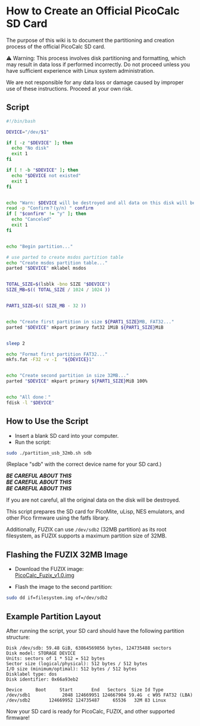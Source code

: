 # How to Create an Official PicoCalc SD Card  

The purpose of this wiki is to document the partitioning and creation process of the official PicoCalc SD card.

⚠ Warning: This process involves disk partitioning and formatting, which may result in data loss if performed incorrectly. Do not proceed unless you have sufficient experience with Linux system administration.

We are not responsible for any data loss or damage caused by improper use of these instructions. Proceed at your own risk.


## Script  

```bash
#!/bin/bash

DEVICE="/dev/$1"

if [ -z "$DEVICE" ]; then
  echo "No disk"
  exit 1
fi

if [ ! -b "$DEVICE" ]; then
  echo "$DEVICE not existed"
  exit 1
fi


echo "Warn: $DEVICE will be destroyed and all data on this disk will be lost,Do you want to continue?"
read -p "Confirm？(y/n) " confirm
if [ "$confirm" != "y" ]; then
  echo "Canceled"
  exit 1
fi


echo "Begin partition..."

# use parted to create msdos partition table
echo "Create msdos partition table..."
parted "$DEVICE" mklabel msdos


TOTAL_SIZE=$(lsblk -bno SIZE "$DEVICE")
SIZE_MB=$(( TOTAL_SIZE / 1024 / 1024 ))


PART1_SIZE=$(( SIZE_MB - 32 ))


echo "Create first partition in size ${PART1_SIZE}MB, FAT32..."
parted "$DEVICE" mkpart primary fat32 1MiB ${PART1_SIZE}MiB


sleep 2

echo "Format first partition FAT32..."
mkfs.fat -F32 -v -I  "${DEVICE}1"


echo "Create second partition in size 32MB..."
parted "$DEVICE" mkpart primary ${PART1_SIZE}MiB 100%


echo "All done："
fdisk -l "$DEVICE"
```

## How to Use the Script

- Insert a blank SD card into your computer.
- Run the script:
```bash
sudo ./partition_usb_32mb.sh sdb
```
(Replace "sdb" with the correct device name for your SD card.) 

***BE CAREFUL ABOUT THIS***  
***BE CAREFUL ABOUT THIS***  
***BE CAREFUL ABOUT THIS***  

If you are not careful, all the original data on the disk will be destroyed.  

This script prepares the SD card for PicoMite, uLisp, NES emulators, and other Pico firmware using the fatfs library.

Additionally, FUZIX can use `/dev/sdb2` (32MB partition) as its root filesystem, as FUZIX supports a maximum partition size of 32MB.

## Flashing the FUZIX 32MB Image
- Download the FUZIX image:  
 [PicoCalc_Fuzix_v1.0.img](https://github.com/clockworkpi/PicoCalc/blob/master/Bin/PicoCalc%20SD/firmware/PicoCalc_Fuzix_v1.0.img)

- Flash the image to the second partition:
```bash
sudo dd if=filesystem.img of=/dev/sdb2
```

## Example Partition Layout

After running the script, your SD card should have the following partition structure:

```
Disk /dev/sdb: 59.48 GiB, 63864569856 bytes, 124735488 sectors
Disk model: STORAGE DEVICE  
Units: sectors of 1 * 512 = 512 bytes
Sector size (logical/physical): 512 bytes / 512 bytes
I/O size (minimum/optimal): 512 bytes / 512 bytes
Disklabel type: dos
Disk identifier: 0x66a93eb2

Device     Boot     Start       End   Sectors  Size Id Type
/dev/sdb1            2048 124669951 124667904 59.4G  c W95 FAT32 (LBA)
/dev/sdb2       124669952 124735487     65536   32M 83 Linux
```

Now your SD card is ready for PicoCalc, FUZIX, and other supported firmware!

